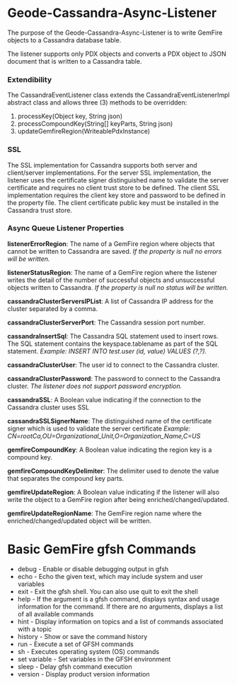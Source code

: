 # Geode-Cassandra-Async-Listener

The purpose of the Geode-Cassandra-Async-Listener is to write GemFire objects to a Cassandra database table. 

The listener supports only PDX objects and converts a PDX object to JSON document that is written to a Cassandra table. 

### Extendibility
The CassandraEventListener class extends the CassandraEventListenerImpl abstract class and allows three (3) methods to be overridden:
1.	processKey(Object key, String json) 
2.	processCompoundKey(String[] keyParts, String json)
3.	updateGemfireRegion(WriteablePdxInstance)

### SSL
The SSL implementation for Cassandra supports both server and client/server implementations. 
For the server SSL implementation, the listener uses the certificate signer distinguished name to validate the server certificate and requires no client trust store to be defined. 
The client SSL implementation requires the client key store and password to be defined in the property file. 
The client certificate public key must be installed in the Cassandra trust store.

### Async Queue Listener Properties

**listenerErrorRegion**: The name of a GemFire region where objects that cannot be written to Cassandra are saved. 
*If the property is null no errors will be written.*

**listenerStatusRegion**: The name of a GemFire region where the listener writes the detail of the number of successful objects and unsuccessful objects written to Cassandra. 
*If the property is null no status will be written.*

**cassandraClusterServersIPList**: A list of Cassandra IP address for the cluster separated by a comma.

**cassandraClusterServerPort**: The Cassandra session port number.

**cassandraInsertSql**: The Cassandra SQL statement used to insert rows. The SQL statement contains the keyspace.tablename as part of the SQL statement.
*Example: INSERT INTO test.user (id, value) VALUES (?,?).*

**cassandraClusterUser**: The user id to connect to the Cassandra cluster.

**cassandraClusterPassword**: The password to connect to the Cassandra cluster.
*The listener does not support password encryption.*

**cassandraSSL**: A Boolean value indicating if the connection to the Cassandra cluster uses SSL

**cassandraSSLSignerName**: The distinguished name of the certificate signer which is used to validate the server certificate
*Example: CN=rootCa,OU=Organizational_Unit,O=Organization_Name,C=US*

**gemfireCompoundKey**: A Boolean value indicating the region key is a compound key.

**gemfireCompoundKeyDelimiter**: The delimiter used to denote the value that separates the compound key parts. 

**gemfireUpdateRegion**: A Boolean value indicating if the listener will also write the object to a GemFire region after being enriched/changed/updated.

**gemfireUpdateRegionName**: The GemFire region name where the enriched/changed/updated object will be written.

# Basic GemFire gfsh Commands

* debug - Enable or disable debugging output in gfsh
* echo - Echo the given text, which may include system and user variables
* exit - Exit the gfsh shell. You can also use quit to exit the shell
* help - If the argument is a gfsh command, displays syntax and usage information for the command. If there are no arguments, displays a list of all available commands
* hint - Display information on topics and a list of commands associated with a topic
* history - Show or save the command history
* run - Execute a set of GFSH commands
* sh - Executes operating system (OS) commands
* set variable - Set variables in the GFSH environment
* sleep - Delay gfsh command execution
* version - Display product version information
